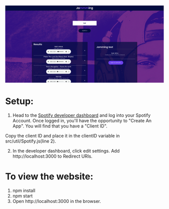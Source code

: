 ![Website](https://github.com/RoyHawa/Jammming/blob/main/jammming.png)

# Setup:

1. Head to the [Spotify developer dashboard](https://developer.spotify.com/dashboard/) and log into your Spotify Account. Once logged in, you'll have the opportunity to "Create An App". You will find that you have a "Client ID".

Copy the client ID and place it in the clientID variable in src/util/Spotify.js(line 2).

2. In the developer dashboard, click edit settings. Add http://localhost:3000 to Redirect URIs.

# To view the website:
1. npm install
2. npm start
3. Open http://localhost:3000 in the browser.
